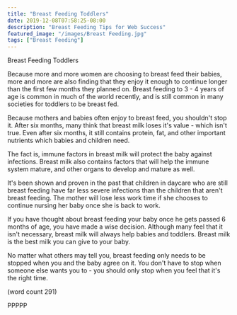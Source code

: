 ```yaml
---
title: "Breast Feeding Toddlers"
date: 2019-12-08T07:58:25-08:00
description: "Breast Feeding Tips for Web Success"
featured_image: "/images/Breast Feeding.jpg"
tags: ["Breast Feeding"]
---
```


Breast Feeding Toddlers

Because more and more women are choosing to breast
feed their babies, more and more are also finding
that they enjoy it enough to continue longer than
the first few months they planned on.  Breast
feeding to 3 - 4 years of age is common in much
of the world recently, and is still common in
many societies for toddlers to be breast fed.

Because mothers and babies often enjoy to breast
feed, you shouldn't stop it.  After six months,
many think that breast milk loses it's value -
which isn't true.  Even after six months, it 
still contains protein, fat, and other important
nutrients which babies and children need.

The fact is, immune factors in breast milk will
protect the baby against infections.  Breast
milk also contains factors that will help the 
immune system mature, and other organs to develop
and mature as well.

It's been shown and proven in the past that 
children in daycare who are still breast feeding
have far less severe infections than the 
children that aren't breast feeding.  The mother
will lose less work time if she chooses to 
continue nursing her baby once she is back to
work.

If you have thought about breast feeding your
baby once he gets passed 6 months of age, you 
have made a wise decision.  Although many feel
that it isn't necessary, breast milk will always
help babies and toddlers.  Breast milk is the
best milk you can give to your baby.

No matter what others may tell you, breast feeding
only needs to be stopped when you and the baby
agree on it.  You don't have to stop when someone
else wants you to - you should only stop when 
you feel that it's the right time.

(word count 291)

PPPPP
